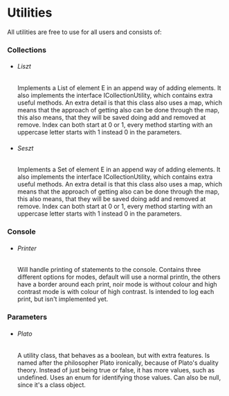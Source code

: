 # Utilities

All utilities are free to use for all users and consists of:
### Collections

* ###### Liszt
  Implements a List of element E in an append way of adding elements.
  It also implements the interface ICollectionUtility, which contains extra useful methods.
  An extra detail is that this class also uses a map, which means that
  the approach of getting also can be done through the map, this also
  means, that they will be saved doing add and removed at remove.
  Index can both start at 0 or 1, every method starting with an uppercase
  letter starts with 1 instead 0 in the parameters.

* ###### Seszt
  Implements a Set of element E in an append way of adding elements.
  It also implements the interface ICollectionUtility, which contains extra useful methods.
  An extra detail is that this class also uses a map, which means that
  the approach of getting also can be done through the map, this also
  means, that they will be saved doing add and removed at remove.
  Index can both start at 0 or 1, every method starting with an uppercase
  letter starts with 1 instead 0 in the parameters.

### Console

* ###### Printer
  Will handle printing of statements to the console.
  Contains three different options for modes, default will use a normal println,
  the others have a border around each print, noir mode is without colour
  and high contrast mode is with colour of high contrast.
  Is intended to log each print, but isn't implemented yet.

### Parameters

* ###### Plato
  A utility class, that behaves as a boolean, but with extra features.
  Is named after the philosopher Plato ironically, because of Plato's duality theory.
  Instead of just being true or false, it has more values, such as undefined.
  Uses an enum for identifying those values.
  Can also be null, since it's a class object.
